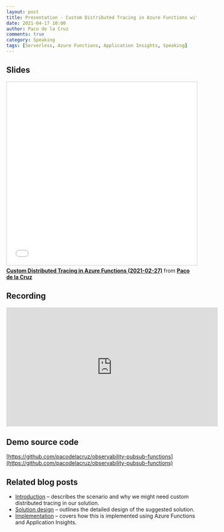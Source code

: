 ```yaml
---
layout: post
title: Presentation - Custom Distributed Tracing in Azure Functions with Application Insights at Global Azure
date: 2021-04-17 10:00
author: Paco de la Cruz
comments: true
category: Speaking
tags: [Serverless, Azure Functions, Application Insights, Speaking]
---
```


## Slides

<iframe src="//www.slideshare.net/slideshow/embed_code/key/kBmFeNSGnBONar" width="595" height="485" frameborder="0" marginwidth="0" marginheight="0" scrolling="no" style="border:1px solid #CCC; border-width:1px; margin-bottom:5px; max-width: 100%;" allowfullscreen> </iframe> <div style="margin-bottom:5px"> <strong> <a href="//www.slideshare.net/pacodelac/custom-distributed-tracing-in-azure-functions-20210227" title="Custom Distributed Tracing in Azure Functions (2021-02-27)" target="_blank">Custom Distributed Tracing in Azure Functions (2021-02-27)</a> </strong> from <strong><a href="https://www.slideshare.net/pacodelac" target="_blank">Paco de la Cruz</a></strong> </div>

## Recording

<iframe width="560" height="315" src="https://www.youtube.com/embed/43LD7G_t33s?start=42" title="YouTube video player" frameborder="0" allow="accelerometer; autoplay; clipboard-write; encrypted-media; gyroscope; picture-in-picture" allowfullscreen></iframe>

## Demo source code

[https://github.com/pacodelacruz/observability-pubsub-functions](https://github.com/pacodelacruz/observability-pubsub-functions)

## Related blog posts

<ul>
<li><a href="/distributed-tracing-and-observability-with-azure-functions-1-intro" rel="noopener" target="_blank">Introduction</a> – describes the scenario and why we might need custom distributed tracing in our solution.</li>
<li><a href="/distributed-tracing-and-observability-with-azure-functions-2-design" rel="noopener" target="_blank">Solution design</a> – outlines the detailed design of the suggested solution.</li>
<li><span><a href="/distributed-tracing-and-observability-with-azure-functions-3-implementation" rel="noopener" target="_blank"> Implementation</a> – covers how this is implemented using Azure Functions and Application Insights.</span></li>
</ul>
